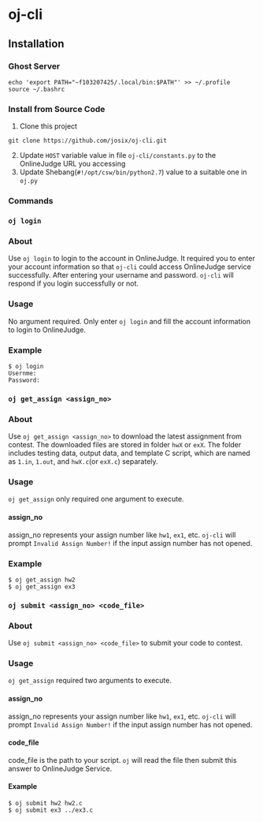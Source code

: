 # oj-cli
## Installation 
### Ghost Server
```
echo 'export PATH="~f103207425/.local/bin:$PATH"' >> ~/.profile
source ~/.bashrc
```

### Install from Source Code
1. Clone this project
```
git clone https://github.com/josix/oj-cli.git
```

2. Update `HOST` variable value in file `oj-cli/constants.py` to the OnlineJudge URL you accessing
3. Update Shebang(`#!/opt/csw/bin/python2.7`) value to a suitable one in `oj.py`

### Commands
### `oj login`
### About
Use `oj login` to login to the account in OnlineJudge. It required you to enter your account information so that `oj-cli` could access OnlineJudge service successfully. After entering your username and password. `oj-cli` will respond if you login successfully or not.
### Usage
No argument required. Only enter `oj login` and fill the account information to login to OnlineJudge.
### Example
```
$ oj login
Usernme:
Password:
```

### `oj get_assign <assign_no>`
### About
Use `oj get_assign <assign_no>` to download the latest assignment from contest. The downloaded files are stored in folder `hwX` or `exX`. The folder includes testing data, output data, and template C script, which are named as `1.in`, `1.out`, and `hwX.c`(or `exX.c`) separately.
### Usage
`oj get_assign` only required one argument to execute.
#### assign_no
assign_no represents your assign number like `hw1`, `ex1`, etc. `oj-cli` will prompt `Invalid Assign Number!` if the input assign number has not opened.

### Example
```
$ oj get_assign hw2
$ oj get_assign ex3
```


### `oj submit <assign_no> <code_file>`
### About
Use `oj submit <assign_no> <code_file>` to submit your code to contest. 

### Usage
`oj get_assign` required two arguments to execute.

#### assign_no
assign_no represents your assign number like `hw1`, `ex1`, etc. `oj-cli` will prompt `Invalid Assign Number!` if the input assign number has not opened.

#### code_file
code_file is the path to your script. `oj` will read the file then submit this answer to OnlineJudge Service.

#### Example
```
$ oj submit hw2 hw2.c
$ oj submit ex3 ../ex3.c
```
